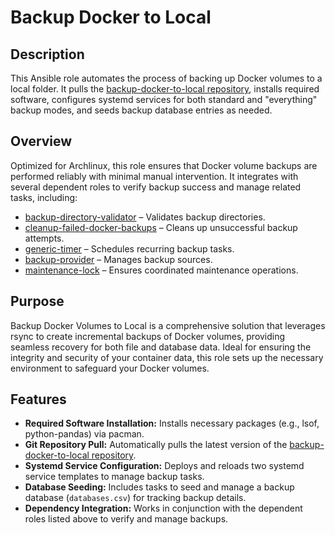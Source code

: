 # Backup Docker to Local

## Description

This Ansible role automates the process of backing up Docker volumes to a local folder. It pulls the [backup-docker-to-local repository](https://github.com/kevinveenbirkenbach/backup-docker-to-local.git), installs required software, configures systemd services for both standard and "everything" backup modes, and seeds backup database entries as needed.

## Overview

Optimized for Archlinux, this role ensures that Docker volume backups are performed reliably with minimal manual intervention. It integrates with several dependent roles to verify backup success and manage related tasks, including:
- [backup-directory-validator](../backup-directory-validator/) – Validates backup directories.
- [cleanup-failed-docker-backups](../cleanup-failed-docker-backups/) – Cleans up unsuccessful backup attempts.
- [generic-timer](../generic-timer/) – Schedules recurring backup tasks.
- [backup-provider](../backup-provider/) – Manages backup sources.
- [maintenance-lock](../maintenance-lock/) – Ensures coordinated maintenance operations.

## Purpose

Backup Docker Volumes to Local is a comprehensive solution that leverages rsync to create incremental backups of Docker volumes, providing seamless recovery for both file and database data. Ideal for ensuring the integrity and security of your container data, this role sets up the necessary environment to safeguard your Docker volumes.

## Features

- **Required Software Installation:** Installs necessary packages (e.g., lsof, python-pandas) via pacman.
- **Git Repository Pull:** Automatically pulls the latest version of the [backup-docker-to-local repository](https://github.com/kevinveenbirkenbach/backup-docker-to-local.git).
- **Systemd Service Configuration:** Deploys and reloads two systemd service templates to manage backup tasks.
- **Database Seeding:** Includes tasks to seed and manage a backup database (`databases.csv`) for tracking backup details.
- **Dependency Integration:** Works in conjunction with the dependent roles listed above to verify and manage backups.
